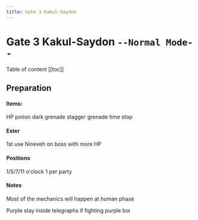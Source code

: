 ```yaml
---
title: Gate 3 Kakul-Saydon
---
```


# Gate 3 Kakul-Saydon `--Normal Mode--`

Table of content
[[toc]]

## Preparation

#### Items:

HP potion
dark grenade
stagger grenade
time stop

#### Ester

1st use Nineveh on boss with more HP

#### Positions

1/5/7/11 o'clock 1 per party

#### Notes

Most of the mechanics will happen at human phase

Purple stay inside telegraphs if fighting purple boi
